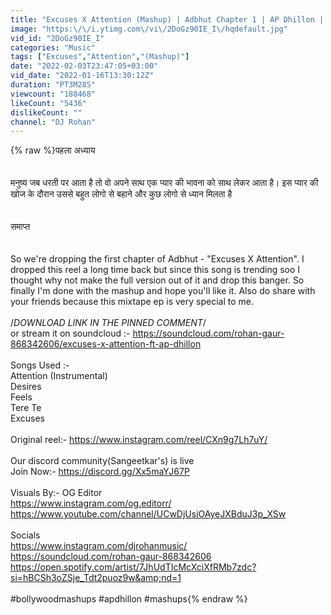 ```yaml
---
title: "Excuses X Attention (Mashup) | Adbhut Chapter 1 | AP Dhillon | Gurinder Gill"
image: "https:\/\/i.ytimg.com\/vi\/2DoGz90IE_I\/hqdefault.jpg"
vid_id: "2DoGz90IE_I"
categories: "Music"
tags: ["Excuses","Attention","(Mashup)"]
date: "2022-02-03T23:47:05+03:00"
vid_date: "2022-01-16T13:30:12Z"
duration: "PT3M28S"
viewcount: "188468"
likeCount: "5436"
dislikeCount: ""
channel: "DJ Rohan"
---
```

{% raw %}पहला अध्याय<br /><br /><br />मनुष्य जब धरती पर आता है तो वो अपने साथ एक प्यार की भावना को साथ लेकर आता है। इस प्यार की खोज के दौरान उससे बहुत लोगो से बहाने और कुछ लोगो से ध्यान मिलता है<br /><br /><br />समाप्त<br /><br /><br />So we're dropping the first chapter of Adbhut - &quot;Excuses X Attention&quot;. I dropped this reel a long time back but since this song is trending soo I thought why not make the full version out of it and drop this banger. So finally I'm done with the mashup and hope you'll like it. Also do share with your friends because this mixtape ep is very special to me.<br /><br />/*DOWNLOAD LINK IN THE PINNED COMMENT*/<br />or stream it on soundcloud :- <a rel="nofollow" target="blank" href="https://soundcloud.com/rohan-gaur-868342606/excuses-x-attention-ft-ap-dhillon">https://soundcloud.com/rohan-gaur-868342606/excuses-x-attention-ft-ap-dhillon</a><br /><br />Songs Used :-<br />Attention (Instrumental) <br />Desires<br />Feels<br />Tere Te<br />Excuses<br /><br />Original reel:- <a rel="nofollow" target="blank" href="https://www.instagram.com/reel/CXn9g7Lh7uY/">https://www.instagram.com/reel/CXn9g7Lh7uY/</a><br /><br />Our discord community(Sangeetkar's) is live<br />Join Now:- <a rel="nofollow" target="blank" href="https://discord.gg/Xx5maYJ67P">https://discord.gg/Xx5maYJ67P</a><br /><br />Visuals By:- OG Editor<br /><a rel="nofollow" target="blank" href="https://www.instagram.com/og.editorr/">https://www.instagram.com/og.editorr/</a><br /><a rel="nofollow" target="blank" href="https://www.youtube.com/channel/UCwDjUsiOAyeJXBduJ3p_XSw">https://www.youtube.com/channel/UCwDjUsiOAyeJXBduJ3p_XSw</a><br /><br />Socials<br /><a rel="nofollow" target="blank" href="https://www.instagram.com/djrohanmusic/">https://www.instagram.com/djrohanmusic/</a><br /><a rel="nofollow" target="blank" href="https://soundcloud.com/rohan-gaur-868342606">https://soundcloud.com/rohan-gaur-868342606</a><br /><a rel="nofollow" target="blank" href="https://open.spotify.com/artist/7JhUdTIcMcXciXfRMb7zdc?si=hBCSh3oZSje_Tdt2puoz9w&amp;nd=1">https://open.spotify.com/artist/7JhUdTIcMcXciXfRMb7zdc?si=hBCSh3oZSje_Tdt2puoz9w&amp;nd=1</a><br /><br />#bollywoodmashups #apdhillon #mashups{% endraw %}

